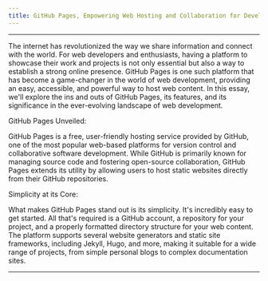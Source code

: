 ```yaml
---
title: GitHub Pages, Empowering Web Hosting and Collaboration for Developers
---
```

---
The internet has revolutionized the way we share information and connect with the world. For web developers and enthusiasts, having a platform to showcase their work and projects is not only essential but also a way to establish a strong online presence. GitHub Pages is one such platform that has become a game-changer in the world of web development, providing an easy, accessible, and powerful way to host web content. In this essay, we'll explore the ins and outs of GitHub Pages, its features, and its significance in the ever-evolving landscape of web development.

GitHub Pages Unveiled:

GitHub Pages is a free, user-friendly hosting service provided by GitHub, one of the most popular web-based platforms for version control and collaborative software development. While GitHub is primarily known for managing source code and fostering open-source collaboration, GitHub Pages extends its utility by allowing users to host static websites directly from their GitHub repositories.

Simplicity at its Core:

What makes GitHub Pages stand out is its simplicity. It's incredibly easy to get started. All that's required is a GitHub account, a repository for your project, and a properly formatted directory structure for your web content. The platform supports several website generators and static site frameworks, including Jekyll, Hugo, and more, making it suitable for a wide range of projects, from simple personal blogs to complex documentation sites.

---
